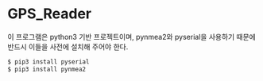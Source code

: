# GPS_Reader

이 프로그램은 python3 기반 프로젝트이며, pynmea2와 pyserial을 사용하기 때문에 반드시 이들을 사전에 설치해 주어야 한다.


```bash
$ pip3 install pyserial
$ pip3 install pynmea2
```
